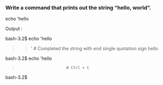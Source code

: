 ### Write a command that prints out the string “hello, world”.


echo 'hello


Output : 

bash-3.2$ echo 'hello
> > '                        # Completed the string with end single quotation sign
hello

bash-3.2$ echo 'hello
>                          # Ctrl + C
bash-3.2$ 
